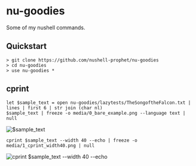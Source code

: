 # nu-goodies

Some of my nushell commands.

## Quickstart

```nushell no-run
> git clone https://github.com/nushell-prophet/nu-goodies
> cd nu-goodies
> use nu-goodies *
```

## cprint

```nu no-output
let $sample_text = open nu-goodies/lazytests/TheSongoftheFalcon.txt | lines | first 6 | str join (char nl)
$sample_text | freeze -o media/0_bare_example.png --language text | null
```

![$sample_text](media/0_bare_example.png)

```nu no-output
cprint $sample_text --width 40 --echo | freeze -o media/1_cprint_width40.png | null
```

![cprint $sample_text --width 40 --echo](media/1_cprint_width40.png)
